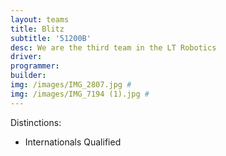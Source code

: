 ```yaml
---
layout: teams
title: Blitz
subtitle: '51200B'
desc: We are the third team in the LT Robotics
driver:
programmer:
builder:
img: /images/IMG_2807.jpg #
img: /images/IMG_7194 (1).jpg #
---
```

Distinctions:
- Internationals Qualified

